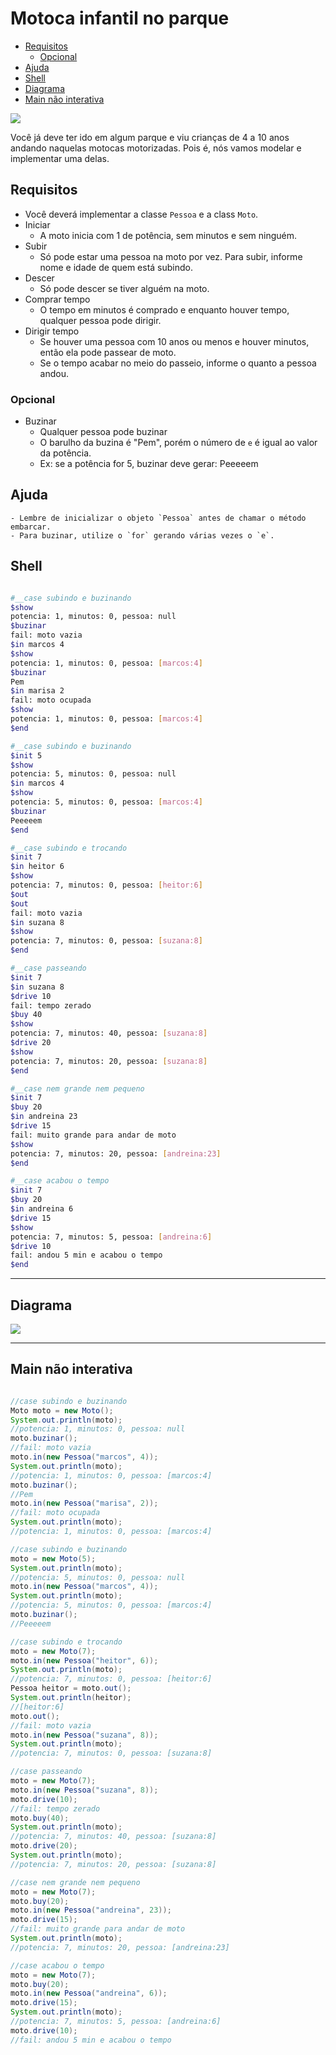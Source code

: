 # Motoca infantil no parque


<!--TOC_BEGIN-->
- [Requisitos](#requisitos)
    - [Opcional](#opcional)
- [Ajuda](#ajuda)
- [Shell](#shell)
- [Diagrama](#diagrama)
- [Main não interativa](#main-não-interativa)

<!--TOC_END-->
![](figura.jpg)

Você já deve ter ido em algum parque e viu crianças de 4 a 10 anos andando naquelas motocas motorizadas. Pois é, nós vamos modelar e implementar uma delas.

## Requisitos

- Você deverá implementar a classe `Pessoa` e a class `Moto`.
- Iniciar
    - A moto inicia com 1 de potência, sem minutos e sem ninguém.
- Subir
    - Só pode estar uma pessoa na moto por vez. Para subir, informe nome e idade de quem está subindo.
- Descer
    - Só pode descer se tiver alguém na moto.
- Comprar tempo
    - O tempo em minutos é comprado e enquanto houver tempo, qualquer pessoa pode dirigir.
- Dirigir tempo
    - Se houver uma pessoa com 10 anos ou menos e houver minutos, então ela pode passear de moto.
    - Se o tempo acabar no meio do passeio, informe o quanto a pessoa andou.

### Opcional
- Buzinar
    - Qualquer pessoa pode buzinar
    - O barulho da buzina é "Pem", porém o número de `e` é igual ao valor da potência.
    - Ex: se a potência for 5, buzinar deve gerar: Peeeeem

## Ajuda
    - Lembre de inicializar o objeto `Pessoa` antes de chamar o método embarcar.
    - Para buzinar, utilize o `for` gerando várias vezes o `e`. 


## Shell

```bash

#__case subindo e buzinando
$show
potencia: 1, minutos: 0, pessoa: null
$buzinar
fail: moto vazia
$in marcos 4
$show
potencia: 1, minutos: 0, pessoa: [marcos:4]
$buzinar
Pem
$in marisa 2
fail: moto ocupada
$show
potencia: 1, minutos: 0, pessoa: [marcos:4]
$end
```

```bash
#__case subindo e buzinando
$init 5
$show
potencia: 5, minutos: 0, pessoa: null
$in marcos 4
$show
potencia: 5, minutos: 0, pessoa: [marcos:4]
$buzinar
Peeeeem
$end
```

```bash
#__case subindo e trocando
$init 7
$in heitor 6
$show
potencia: 7, minutos: 0, pessoa: [heitor:6]
$out
$out
fail: moto vazia
$in suzana 8
$show
potencia: 7, minutos: 0, pessoa: [suzana:8]
$end
```

```bash
#__case passeando
$init 7
$in suzana 8
$drive 10
fail: tempo zerado
$buy 40
$show
potencia: 7, minutos: 40, pessoa: [suzana:8]
$drive 20
$show
potencia: 7, minutos: 20, pessoa: [suzana:8]
$end
```

```bash
#__case nem grande nem pequeno
$init 7
$buy 20
$in andreina 23
$drive 15
fail: muito grande para andar de moto
$show
potencia: 7, minutos: 20, pessoa: [andreina:23]
$end
```

```bash
#__case acabou o tempo
$init 7
$buy 20
$in andreina 6
$drive 15
$show
potencia: 7, minutos: 5, pessoa: [andreina:6]
$drive 10
fail: andou 5 min e acabou o tempo
$end
```
***
## Diagrama
![](diagrama.png)

***
## Main não interativa
```java

//case subindo e buzinando
Moto moto = new Moto();
System.out.println(moto);
//potencia: 1, minutos: 0, pessoa: null
moto.buzinar();
//fail: moto vazia
moto.in(new Pessoa("marcos", 4));
System.out.println(moto);
//potencia: 1, minutos: 0, pessoa: [marcos:4]
moto.buzinar();
//Pem
moto.in(new Pessoa("marisa", 2));
//fail: moto ocupada
System.out.println(moto);
//potencia: 1, minutos: 0, pessoa: [marcos:4]

//case subindo e buzinando
moto = new Moto(5);
System.out.println(moto);
//potencia: 5, minutos: 0, pessoa: null
moto.in(new Pessoa("marcos", 4));
System.out.println(moto);
//potencia: 5, minutos: 0, pessoa: [marcos:4]
moto.buzinar();
//Peeeeem

//case subindo e trocando
moto = new Moto(7);
moto.in(new Pessoa("heitor", 6));
System.out.println(moto);
//potencia: 7, minutos: 0, pessoa: [heitor:6]
Pessoa heitor = moto.out();
System.out.println(heitor);
//[heitor:6]
moto.out();
//fail: moto vazia
moto.in(new Pessoa("suzana", 8));
System.out.println(moto);
//potencia: 7, minutos: 0, pessoa: [suzana:8]

//case passeando
moto = new Moto(7);
moto.in(new Pessoa("suzana", 8));
moto.drive(10);
//fail: tempo zerado
moto.buy(40);
System.out.println(moto);
//potencia: 7, minutos: 40, pessoa: [suzana:8]
moto.drive(20);
System.out.println(moto);
//potencia: 7, minutos: 20, pessoa: [suzana:8]

//case nem grande nem pequeno
moto = new Moto(7);
moto.buy(20);
moto.in(new Pessoa("andreina", 23));
moto.drive(15);
//fail: muito grande para andar de moto
System.out.println(moto);
//potencia: 7, minutos: 20, pessoa: [andreina:23]

//case acabou o tempo
moto = new Moto(7);
moto.buy(20);
moto.in(new Pessoa("andreina", 6));
moto.drive(15);
System.out.println(moto);
//potencia: 7, minutos: 5, pessoa: [andreina:6]
moto.drive(10);
//fail: andou 5 min e acabou o tempo
```